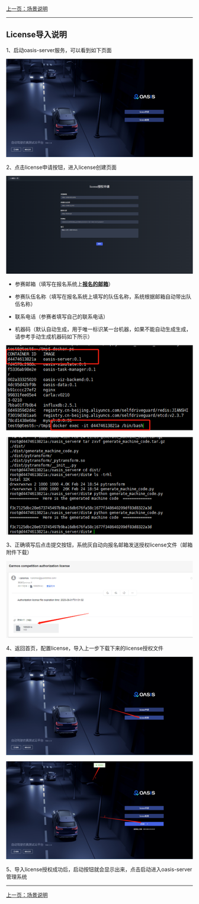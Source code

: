 [上一页：场景说明](scenarios.md)

***

## License导入说明

1、启动oasis-server服务，可以看到如下页面

![](js/images/license/image.png)

2、点击license申请按钮，进入license创建页面

![](js/images/license/image1.png)

- 参赛邮箱（填写在报名系统上[__报名的邮箱__](https://race.carsmos.cn/contests)）

- 参赛队伍名称（填写在报名系统上填写的队伍名称，系统根据邮箱自动带出队伍名称）

- 联系电话（参赛者填写自己的联系电话）

- 机器码（默认自动生成，用于唯一标识某一台机器，如果不能自动生成生成，请参考手动生成机器码如下所示）

![](js/images/license/image2.png)

![](js/images/license/image3.png)

3、正确填写后点击提交按钮，系统灰自动向报名邮箱发送授权license文件（邮箱附件下载）

![](js/images/license/image4.png)

4、返回首页，配置license，导入上一步下载下来的license授权文件

![](js/images/license/image5.png)

![](js/images/license/image6.png)

5、导入license授权成功后，启动按钮就会显示出来，点击启动进入oasis-server管理系统

***

[上一页：场景说明](scenarios.md)
